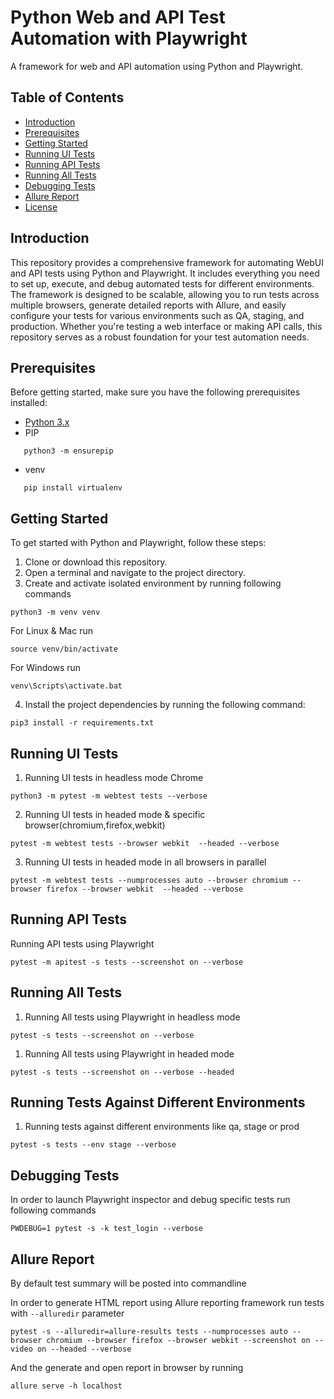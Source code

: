 # Python Web and API Test Automation with Playwright

A framework for web and API automation using Python and Playwright.

## Table of Contents

- [Introduction](#introduction)
- [Prerequisites](#prerequisites)
- [Getting Started](#getting-started)
- [Running UI Tests](#running-ui-tests)
- [Running API Tests](#running-api-tests)
- [Running All Tests](#running-all-tests)
- [Debugging Tests](#debugging-tests)
- [Allure Report](#allure-report)
- [License](#license)

## Introduction

This repository provides a comprehensive framework for automating WebUI and API tests using Python and Playwright. It includes everything you need to set up, execute, and debug automated tests for different environments. The framework is designed to be scalable, allowing you to run tests across multiple browsers, generate detailed reports with Allure, and easily configure your tests for various environments such as QA, staging, and production. Whether you're testing a web interface or making API calls, this repository serves as a robust foundation for your test automation needs.
## Prerequisites

Before getting started, make sure you have the following prerequisites installed:

- [Python 3.x](https://www.python.org/downloads/)
- PIP
 ```shell
    python3 -m ensurepip
```
- venv
 ```shell
    pip install virtualenv
```


## Getting Started

To get started with Python and Playwright, follow these steps:

1. Clone or download this repository.
2. Open a terminal and navigate to the project directory.
3. Create and activate isolated environment by running following commands
```shell
python3 -m venv venv
```
For Linux & Mac run 
```shell
source venv/bin/activate
```
For Windows run
```shell
venv\Scripts\activate.bat
```
4. Install the project dependencies by running the following command:
```shell
pip3 install -r requirements.txt
```

## Running UI Tests

1. Running UI tests in headless mode Chrome

```shell
python3 -m pytest -m webtest tests --verbose
```
2. Running UI tests in headed mode & specific browser(chromium,firefox,webkit)

```shell
pytest -m webtest tests --browser webkit  --headed --verbose
```
3. Running UI tests in headed mode in all browsers in parallel

```shell
pytest -m webtest tests --numprocesses auto --browser chromium --browser firefox --browser webkit  --headed --verbose
```

## Running API Tests

Running API tests using Playwright

```shell
pytest -m apitest -s tests --screenshot on --verbose
```
## Running All Tests

1. Running All tests using Playwright in headless mode

```shell
pytest -s tests --screenshot on --verbose
```

1. Running All tests using Playwright in headed mode
```shell
pytest -s tests --screenshot on --verbose --headed
```
## Running Tests Against Different Environments

1. Running tests against different environments like qa, stage or prod

```shell
pytest -s tests --env stage --verbose
```

## Debugging Tests

In order to launch Playwright inspector and debug specific tests run following commands

```shell
PWDEBUG=1 pytest -s -k test_login --verbose
```

## Allure Report
By default test summary will be posted into commandline

In order to generate HTML report using Allure reporting framework run tests with `--alluredir` parameter

```shell
pytest -s --alluredir=allure-results tests --numprocesses auto --browser chromium --browser firefox --browser webkit --screenshot on --video on --headed --verbose
```

And the generate and open report in browser by running
```shell
allure serve -h localhost
```
